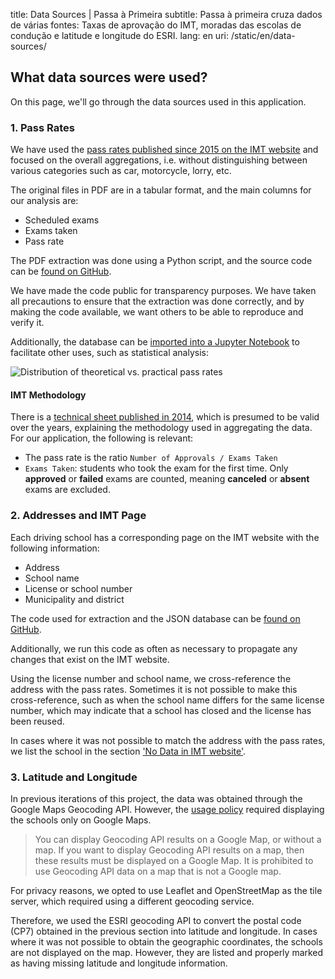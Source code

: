 title: Data Sources | Passa à Primeira
subtitle: Passa à primeira cruza dados de várias fontes: Taxas de aprovação do IMT, moradas das escolas de condução e latitude e longitude do ESRI.
lang: en
uri: /static/en/data-sources/

## What data sources were used?

On this page, we'll go through the data sources used in this application.

### 1. Pass Rates

We have used the [pass rates published since 2015 on the IMT website](https://www.imt-ip.pt/sites/IMTT/Portugues/EnsinoConducao/taxasdeaprovacao/Paginas/TaxasdeAprovacao.aspx") and focused on the overall aggregations, i.e. without distinguishing between various categories such as car, motorcycle, lorry, etc.

The original files in PDF are in a tabular format, and the main columns for our analysis are:

- Scheduled exams
- Exams taken
- Pass rate

The PDF extraction was done using a Python script, and the source code can be [found on GitHub](https://github.com/codecadre/imt-pass-rates/blob/master/parse.ipynb).

We have made the code public for transparency purposes. We have taken all precautions to ensure that the extraction was done correctly, and by making the code available, we want others to be able to reproduce and verify it.

Additionally, the database can be [imported into a Jupyter Notebook](https://github.com/codecadre/imt-pass-rates/blob/master/demo.ipynb) to facilitate other uses, such as statistical analysis:

![Distribution of theoretical vs. practical pass rates](/img/pages/data-sources/demo.png "Distribution of theoretical vs. practical pass rates")

#### IMT Methodology

There is a [technical sheet published in 2014](https://www.imt-ip.pt/sites/IMTT/Portugues/EnsinoConducao/taxasdeaprovacao/Paginas/TaxasdeAprovacao.aspx"), which is presumed to be valid over the years, explaining the methodology used in aggregating the data. For our application, the following is relevant:
- The pass rate is the ratio `Number of Approvals / Exams Taken`
- `Exams Taken`: students who took the exam for the first time. Only **approved** or **failed** exams are counted, meaning **canceled** or **absent** exams are excluded.

### 2. Addresses and IMT Page

Each driving school has a corresponding page on the IMT website with the following information:

- Address
- School name
- License or school number
- Municipality and district

The code used for extraction and the JSON database can be [found on GitHub](https://github.com/codecadre/imt-school-addresses).

Additionally, we run this code as often as necessary to propagate any changes that exist on the IMT website.

Using the license number and school name, we cross-reference the address with the pass rates. Sometimes it is not possible to make this cross-reference, such as when the school name differs for the same license number, which may indicate that a school has closed and the license has been reused.

In cases where it was not possible to match the address with the pass rates, we list the school in the section ['No Data in IMT website'](https://passaprimeira.xyz/distritos-regioes/sem-info/).

### 3. Latitude and Longitude

In previous iterations of this project, the data was obtained through the Google Maps Geocoding API. However, the [usage policy](https://developers.google.com/maps/documentation/geocoding/policies) required displaying the schools only on Google Maps.

> You can display Geocoding API results on a Google Map, or without a map. If you want to display Geocoding API results on a map, then these results must be displayed on a Google Map. It is prohibited to use Geocoding API data on a map that is not a Google map.

For privacy reasons, we opted to use Leaflet and OpenStreetMap as the tile server, which required using a different geocoding service.

Therefore, we used the ESRI geocoding API to convert the postal code (CP7) obtained in the previous section into latitude and longitude. In cases where it was not possible to obtain the geographic coordinates, the schools are not displayed on the map. However, they are listed and properly marked as having missing latitude and longitude information.
